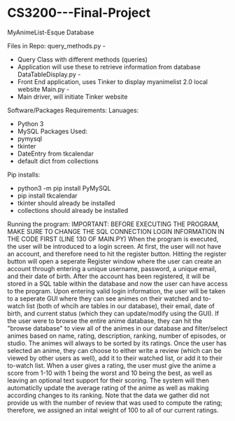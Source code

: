 # CS3200---Final-Project
MyAnimeList-Esque Database

Files in Repo:
  query_methods.py -
  * Query Class with different methods (queries)
  * Application will use these to retrieve information from database
  DataTableDisplay.py -
  * Front End application, uses Tinker to display myanimelist 2.0 local website
  Main.py -
  * Main driver, will initiate Tinker website

Software/Packages Requirements:
  Lanuages: 
  * Python 3
  * MySQL
  Packages Used:
  * pymysql
  * tkinter
  * DateEntry from tkcalendar
  * default dict from collections
 
Pip installs:
  * python3 -m pip install PyMySQL
  * pip install tkcalendar
  * tkinter should already be installed
  * collections should already be installed
 
 
Running the program:
IMPORTANT: BEFORE EXECUTING THE PROGRAM, MAKE SURE TO CHANGE THE SQL CONNECTION LOGIN INFORMATION IN THE CODE FIRST (LINE 130 OF MAIN.PY)
When the program is executed, the user will be introduced to a login screen. At first, the user will not have an account, and therefore need to hit the register button. Hitting the register button will open a seperate Register window where the user can create an account through entering a unique username, password, a unique email, and their date of birth. 
After the account has been registered, it will be stored in a SQL table within the database and now the user can have access to the program. Upon entering valid login information, the user will be taken to a seperate GUI where they can see animes on their watched and to-watch list (both of whcih are tables in our database), their email, date of birth, and current status (which they can update/modify using the GUI). 
If the user were to browse the entire anime database, they can hit the "browse database" to view all of the animes in our database and filter/select animes based on name, rating, description, ranking, number of episodes, or studio. The animes will always to be sorted by its ratings. 
Once the user has selected an anime, they can choose to either write a review (which can be viewed by other users as well), add it to their watched list, or add it to their to-watch list. 
When a user gives a rating, the user must give the anime a score from 1-10 with 1 being the worst and 10 being the best, as well as leaving an optional text support for their scoring. The system will then automaticlly update the average rating of the anime as well as making according changes to its ranking. 
Note that the data we gather did not provide us with the number of review that was used to compute the rating; therefore, we assigned an inital weight of 100 to all of our current ratings. 
